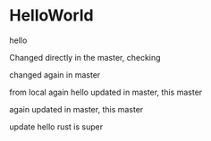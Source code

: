 # HelloWorld
hello

Changed directly in the master, checking

changed again in master


from local
again hello updated in master, this master


again updated in master, this master


update hello
rust is super

